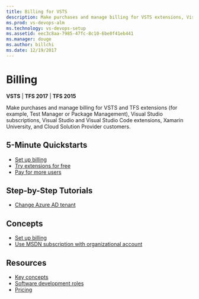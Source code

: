 ```yaml
---
title: Billing for VSTS  
description: Make purchases and manage billing for VSTS extensions, Visual Studio subscriptions, Visual Studio Code, Xamarin University, and CSP customers
ms.prod: vs-devops-alm
ms.technology: vs-devops-setup
ms.assetid: eec3c8aa-7985-47fc-8c10-6be0f41eb441
ms.manager: douge
ms.author: billchi
ms.date: 12/19/2017
---
```


# Billing

**VSTS** | **TFS 2017** | **TFS 2015**

Make purchases and manage billing for VSTS and TFS extensions (for example, Test Manager or Package Management), 
Visual Studio subscriptions, Visual Studio and Visual Studio Code extensions, Xamarin University, 
and Cloud Solution Provider customers.


## 5-Minute Quickstarts  

 * [Set up billing](set-up-billing-for-your-account-vs.md)
 * [Try extensions for free](try-additional-features-vs.md)
 * [Pay for more users](buy-basic-access-add-users.md)


## Step-by-Step Tutorials

* [Change Azure AD tenant](../accounts/change-azure-active-directory-vsts-account.md)


## Concepts 

* [Set up billing](billing-concepts.md)
* [Use MSDN subscription with organizational account](link-msdn-subscription-concept.md)


## Resources 

* [Key concepts](../user-guide/concepts.md)
* [Software development roles](../user-guide/roles.md)
* [Pricing](https://www.visualstudio.com/team-services/pricing/)
